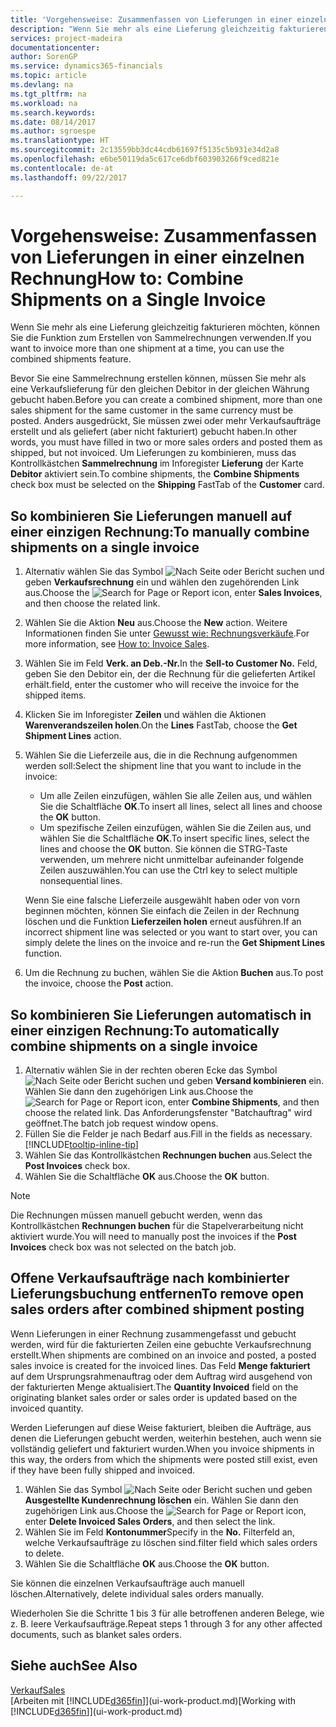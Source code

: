 ```yaml
---
title: 'Vorgehensweise: Zusammenfassen von Lieferungen in einer einzelnen Rechnung | Microsoft Docs'
description: "Wenn Sie mehr als eine Lieferung gleichzeitig fakturieren möchten, können Sie die Funktion zum Erstellen von Sammelrechnungen verwenden."
services: project-madeira
documentationcenter: 
author: SorenGP
ms.service: dynamics365-financials
ms.topic: article
ms.devlang: na
ms.tgt_pltfrm: na
ms.workload: na
ms.search.keywords: 
ms.date: 08/14/2017
ms.author: sgroespe
ms.translationtype: HT
ms.sourcegitcommit: 2c13559bb3dc44cdb61697f5135c5b931e34d2a8
ms.openlocfilehash: e6be50119da5c617ce6dbf603903266f9ced821e
ms.contentlocale: de-at
ms.lasthandoff: 09/22/2017

---
```

# <a name="how-to-combine-shipments-on-a-single-invoice"></a><span data-ttu-id="c5192-103">Vorgehensweise: Zusammenfassen von Lieferungen in einer einzelnen Rechnung</span><span class="sxs-lookup"><span data-stu-id="c5192-103">How to: Combine Shipments on a Single Invoice</span></span>
<span data-ttu-id="c5192-104">Wenn Sie mehr als eine Lieferung gleichzeitig fakturieren möchten, können Sie die Funktion zum Erstellen von Sammelrechnungen verwenden.</span><span class="sxs-lookup"><span data-stu-id="c5192-104">If you want to invoice more than one shipment at a time, you can use the combined shipments feature.</span></span>  

 <span data-ttu-id="c5192-105">Bevor Sie eine Sammelrechnung erstellen können, müssen Sie mehr als eine Verkaufslieferung für den gleichen Debitor in der gleichen Währung gebucht haben.</span><span class="sxs-lookup"><span data-stu-id="c5192-105">Before you can create a combined shipment, more than one sales shipment for the same customer in the same currency must be posted.</span></span> <span data-ttu-id="c5192-106">Anders ausgedrückt, Sie müssen zwei oder mehr Verkaufsaufträge erstellt und als geliefert (aber nicht fakturiert) gebucht haben.</span><span class="sxs-lookup"><span data-stu-id="c5192-106">In other words, you must have filled in two or more sales orders and posted them as shipped, but not invoiced.</span></span> <span data-ttu-id="c5192-107">Um Lieferungen zu kombinieren, muss das Kontrollkästchen **Sammelrechnung** im Inforegister **Lieferung** der Karte **Debitor** aktiviert sein.</span><span class="sxs-lookup"><span data-stu-id="c5192-107">To combine shipments, the **Combine Shipments** check box must be selected on the **Shipping** FastTab of the **Customer** card.</span></span>  

## <a name="to-manually-combine-shipments-on-a-single-invoice"></a><span data-ttu-id="c5192-108">So kombinieren Sie Lieferungen manuell auf einer einzigen Rechnung:</span><span class="sxs-lookup"><span data-stu-id="c5192-108">To manually combine shipments on a single invoice</span></span>  
1. <span data-ttu-id="c5192-109">Alternativ wählen Sie das Symbol ![Nach Seite oder Bericht suchen](media/ui-search/search_small.png "Nach Seite oder Bericht suchen") und geben **Verkaufsrechnung** ein und wählen den zugehörenden Link aus.</span><span class="sxs-lookup"><span data-stu-id="c5192-109">Choose the ![Search for Page or Report](media/ui-search/search_small.png "Search for Page or Report icon") icon, enter **Sales Invoices**, and then choose the related link.</span></span>  
2. <span data-ttu-id="c5192-110">Wählen Sie die Aktion **Neu** aus.</span><span class="sxs-lookup"><span data-stu-id="c5192-110">Choose the **New** action.</span></span> <span data-ttu-id="c5192-111">Weitere Informationen finden Sie unter [Gewusst wie: Rechnungsverkäufe](sales-how-invoice-sales.md).</span><span class="sxs-lookup"><span data-stu-id="c5192-111">For more information, see [How to: Invoice Sales](sales-how-invoice-sales.md).</span></span>
3. <span data-ttu-id="c5192-112">Wählen Sie im Feld **Verk. an Deb.-Nr.**</span><span class="sxs-lookup"><span data-stu-id="c5192-112">In the **Sell-to Customer No.**</span></span> <span data-ttu-id="c5192-113">Feld, geben Sie den Debitor ein, der die Rechnung für die gelieferten Artikel erhält.</span><span class="sxs-lookup"><span data-stu-id="c5192-113">field, enter the customer who will receive the invoice for the shipped items.</span></span>  
4. <span data-ttu-id="c5192-114">Klicken Sie im Inforegister **Zeilen** und wählen die  Aktionen **Warenverandszeilen holen**.</span><span class="sxs-lookup"><span data-stu-id="c5192-114">On the **Lines** FastTab, choose the **Get Shipment Lines** action.</span></span>  
5. <span data-ttu-id="c5192-115">Wählen Sie die Lieferzeile aus, die in die Rechnung aufgenommen werden soll:</span><span class="sxs-lookup"><span data-stu-id="c5192-115">Select the shipment line that you want to include in the invoice:</span></span>  

    - <span data-ttu-id="c5192-116">Um alle Zeilen einzufügen, wählen Sie alle Zeilen aus, und wählen Sie die Schaltfläche **OK**.</span><span class="sxs-lookup"><span data-stu-id="c5192-116">To insert all lines, select all lines and choose the **OK** button.</span></span>  
    - <span data-ttu-id="c5192-117">Um spezifische Zeilen einzufügen, wählen Sie die Zeilen aus, und wählen Sie die Schaltfläche **OK**.</span><span class="sxs-lookup"><span data-stu-id="c5192-117">To insert specific lines, select the lines and choose the **OK** button.</span></span> <span data-ttu-id="c5192-118">Sie können die STRG-Taste verwenden, um mehrere nicht unmittelbar aufeinander folgende Zeilen auszuwählen.</span><span class="sxs-lookup"><span data-stu-id="c5192-118">You can use the Ctrl key to select multiple nonsequential lines.</span></span>  

    <span data-ttu-id="c5192-119">Wenn Sie eine falsche Lieferzeile ausgewählt haben oder von vorn beginnen möchten, können Sie einfach die Zeilen in der Rechnung löschen und die Funktion **Lieferzeilen holen** erneut ausführen.</span><span class="sxs-lookup"><span data-stu-id="c5192-119">If an incorrect shipment line was selected or you want to start over, you can simply delete the lines on the invoice and re-run the **Get Shipment Lines** function.</span></span>  
7. <span data-ttu-id="c5192-120">Um die Rechnung zu buchen, wählen Sie die Aktion **Buchen** aus.</span><span class="sxs-lookup"><span data-stu-id="c5192-120">To post the invoice, choose the **Post** action.</span></span>  

## <a name="to-automatically-combine-shipments-on-a-single-invoice"></a><span data-ttu-id="c5192-121">So kombinieren Sie Lieferungen automatisch in einer einzigen Rechnung:</span><span class="sxs-lookup"><span data-stu-id="c5192-121">To automatically combine shipments on a single invoice</span></span>  
1. <span data-ttu-id="c5192-122">Alternativ wählen Sie in der rechten oberen Ecke das Symbol ![Nach Seite oder Bericht suchen](media/ui-search/search_small.png "Nach Seite oder Bericht suchen") und geben **Versand kombinieren** ein. Wählen Sie dann den zugehörigen Link aus.</span><span class="sxs-lookup"><span data-stu-id="c5192-122">Choose the ![Search for Page or Report](media/ui-search/search_small.png "Search for Page or Report icon") icon, enter **Combine Shipments**, and then choose the related link.</span></span> <span data-ttu-id="c5192-123">Das Anforderungsfenster "Batchauftrag" wird geöffnet.</span><span class="sxs-lookup"><span data-stu-id="c5192-123">The batch job request window opens.</span></span>  
2. <span data-ttu-id="c5192-124">Füllen Sie die Felder je nach Bedarf aus.</span><span class="sxs-lookup"><span data-stu-id="c5192-124">Fill in the fields as necessary.</span></span> [!INCLUDE[tooltip-inline-tip](includes/tooltip-inline-tip_md.md)]
3. <span data-ttu-id="c5192-125">Wählen Sie das Kontrollkästchen **Rechnungen buchen** aus.</span><span class="sxs-lookup"><span data-stu-id="c5192-125">Select the **Post Invoices** check box.</span></span>  
4.  <span data-ttu-id="c5192-126">Wählen Sie die Schaltfläche **OK** aus.</span><span class="sxs-lookup"><span data-stu-id="c5192-126">Choose the **OK** button.</span></span>  

> [!NOTE]  
>  <span data-ttu-id="c5192-127">Die Rechnungen müssen manuell gebucht werden, wenn das Kontrollkästchen **Rechnungen buchen** für die Stapelverarbeitung nicht aktiviert wurde.</span><span class="sxs-lookup"><span data-stu-id="c5192-127">You will need to manually post the invoices if the **Post Invoices** check box was not selected on the batch job.</span></span>  

## <a name="to-remove-open-sales-orders-after-combined-shipment-posting"></a><span data-ttu-id="c5192-128">Offene Verkaufsaufträge nach kombinierter Lieferungsbuchung entfernen</span><span class="sxs-lookup"><span data-stu-id="c5192-128">To remove open sales orders after combined shipment posting</span></span> 
<span data-ttu-id="c5192-129">Wenn Lieferungen in einer Rechnung zusammengefasst und gebucht werden, wird für die fakturierten Zeilen eine gebuchte Verkaufsrechnung erstellt.</span><span class="sxs-lookup"><span data-stu-id="c5192-129">When shipments are combined on an invoice and posted, a posted sales invoice is created for the invoiced lines.</span></span> <span data-ttu-id="c5192-130">Das Feld **Menge fakturiert** auf dem Ursprungsrahmenauftrag oder dem Auftrag wird ausgehend von der fakturierten Menge aktualisiert.</span><span class="sxs-lookup"><span data-stu-id="c5192-130">The **Quantity Invoiced** field on the originating blanket sales order or sales order is updated based on the invoiced quantity.</span></span>  

<span data-ttu-id="c5192-131">Werden Lieferungen auf diese Weise fakturiert, bleiben die Aufträge, aus denen die Lieferungen gebucht werden, weiterhin bestehen, auch wenn sie vollständig geliefert und fakturiert wurden.</span><span class="sxs-lookup"><span data-stu-id="c5192-131">When you invoice shipments in this way, the orders from which the shipments were posted still exist, even if they have been fully shipped and invoiced.</span></span>   

1. <span data-ttu-id="c5192-132">Wählen Sie das Symbol ![Nach Seite oder Bericht suchen](media/ui-search/search_small.png "Nach Seite oder Bericht suchen") und geben **Ausgestellte Kundenrechnung löschen** ein. Wählen Sie dann den zugehörigen Link aus.</span><span class="sxs-lookup"><span data-stu-id="c5192-132">Choose the ![Search for Page or Report](media/ui-search/search_small.png "Search for Page or Report icon") icon, enter **Delete Invoiced Sales Orders**, and then select the link.</span></span>  
2. <span data-ttu-id="c5192-133">Wählen Sie im Feld **Kontonummer**</span><span class="sxs-lookup"><span data-stu-id="c5192-133">Specify in the **No.**</span></span> <span data-ttu-id="c5192-134">Filterfeld an, welche Verkaufsaufträge zu löschen sind.</span><span class="sxs-lookup"><span data-stu-id="c5192-134">filter field which sales orders to delete.</span></span>  
3. <span data-ttu-id="c5192-135">Wählen Sie die Schaltfläche **OK** aus.</span><span class="sxs-lookup"><span data-stu-id="c5192-135">Choose the **OK** button.</span></span>  

<span data-ttu-id="c5192-136">Sie können die einzelnen Verkaufsaufträge auch manuell löschen.</span><span class="sxs-lookup"><span data-stu-id="c5192-136">Alternatively, delete individual sales orders manually.</span></span>  

<span data-ttu-id="c5192-137">Wiederholen Sie die Schritte 1 bis 3 für alle betroffenen anderen Belege, wie z. B. leere Verkaufsaufträge.</span><span class="sxs-lookup"><span data-stu-id="c5192-137">Repeat steps 1 through 3 for any other affected documents, such as blanket sales orders.</span></span>

## <a name="see-also"></a><span data-ttu-id="c5192-138">Siehe auch</span><span class="sxs-lookup"><span data-stu-id="c5192-138">See Also</span></span>  
[<span data-ttu-id="c5192-139">Verkauf</span><span class="sxs-lookup"><span data-stu-id="c5192-139">Sales</span></span>](sales-manage-sales.md)  
<span data-ttu-id="c5192-140">[Arbeiten mit [!INCLUDE[d365fin](includes/d365fin_md.md)]](ui-work-product.md)</span><span class="sxs-lookup"><span data-stu-id="c5192-140">[Working with [!INCLUDE[d365fin](includes/d365fin_md.md)]](ui-work-product.md)</span></span>

